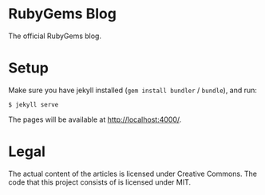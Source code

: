 RubyGems Blog
=============

The official RubyGems blog.

Setup
=====

Make sure you have jekyll installed (`gem install bundler` / `bundle`), and run:

    $ jekyll serve

The pages will be available at [http://localhost:4000/](http://localhost:4000/).

Legal
=====

The actual content of the articles is licensed under Creative Commons. The code that this project consists of is licensed under MIT.
